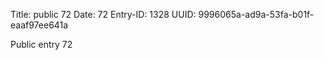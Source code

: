 Title: public 72
Date: 72
Entry-ID: 1328
UUID: 9996065a-ad9a-53fa-b01f-eaaf97ee641a

Public entry 72
